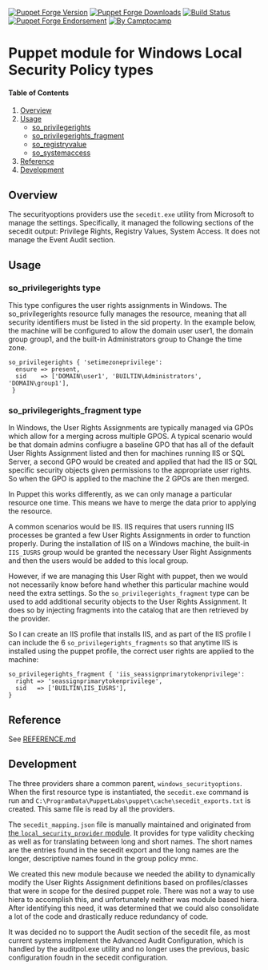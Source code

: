 [![Puppet Forge Version](http://img.shields.io/puppetforge/v/camptocamp/windows_securityoptions.svg)](https://forge.puppetlabs.com/camptocamp/windows_securityoptions)
[![Puppet Forge Downloads](http://img.shields.io/puppetforge/dt/camptocamp/windows_securityoptions.svg)](https://forge.puppetlabs.com/camptocamp/windows_securityoptions)
[![Build Status](https://img.shields.io/travis/camptocamp/puppet-windows_securityoptions/master.svg)](https://travis-ci.org/camptocamp/puppet-windows_securityoptions)
[![Puppet Forge Endorsement](https://img.shields.io/puppetforge/e/camptocamp/windows_securityoptions.svg)](https://forge.puppetlabs.com/camptocamp/windows_securityoptions)
[![By Camptocamp](https://img.shields.io/badge/by-camptocamp-fb7047.svg)](http://www.camptocamp.com)

# Puppet module for Windows Local Security Policy types

#### Table of Contents
1. [Overview](#overview)
2. [Usage](#usage)
   * [so_privilegerights](#so_privilegerights-type)
   * [so_privilegerights_fragment](#so_privilegerights_fragment-type)
   * [so_registryvalue](#so_registryvalue-type)
   * [so_systemaccess](#so_systemaccess-type)
3. [Reference](#reference)
4. [Development](#development)


## Overview

The securityoptions providers use the `secedit.exe` utility from Microsoft
to manage the settings.
Specifically, it managed the following sections of the secedit output:
Privilege Rights, Registry Values, System Access.
It does not manage the Event Audit section.


## Usage

### so_privilegerights type

This type configures the user rights assignments in Windows. 
The so_privilegerights resource fully manages the resource,
meaning that all security identifiers must be listed in the sid property.
In the example below, the machine will be configured to allow the domain user user1,
the domain group group1, and the built-in Administrators group to Change the time zone.

```puppet
so_privilegerights { 'setimezoneprivilege':
  ensure => present,
  sid    => ['DOMAIN\user1', 'BUILTIN\Administrators', 'DOMAIN\group1'],
 }
```

### so_privilegerights_fragment type

In Windows, the User Rights Assignments are typically managed via GPOs
which allow for a merging across multiple GPOS.
A typical scenario would be that domain admins confiugre a baseline GPO
that has all of the default User Rights Assignment listed and then for
machines running IIS or SQL Server, a second GPO would be created and
applied that had the IIS or SQL specific security objects given permissions
to the appropriate user rights. 
So when the GPO is applied to the machine the 2 GPOs are then merged.

In Puppet this works differently, as we can only manage a particular resource
one time.  This means we have to merge the data prior to applying the resource.

A common scenarios would be IIS.  IIS requires that users running IIS
processes be granted a few User Rights Assignments in order to function properly.
During the installation of IIS on a Windows machine, the built-in `IIS_IUSRS`
group would be granted the necessary User Right Assignments and then
the users would be added to this local group.

However, if we are managing this User Right with puppet, then we would not
necessarily know before hand whether this particular machine would need
the extra settings.
So the `so_privilegerights_fragment` type can be used to add additional
security objects to the User Rights Assignment.
It does so by injecting fragments into the catalog that are then retrieved
by the provider.

So I can create an IIS profile that installs IIS, and as part of the IIS profile
I can include the 6 `so_privilegerights_fragments` so that anytime IIS
is installed using the puppet profile, the correct user rights are applied
to the machine:

```puppet
so_privilegerights_fragment { 'iis_seassignprimarytokenprivilege':
  right => 'seassignprimarytokenprivilege',
  sid   => ['BUILTIN\IIS_IUSRS'],
}
```


## Reference

See [REFERENCE.md](REFERENCE.md)



## Development

The three providers share a common parent, `windows_securityoptions`.
When the first resource type is instantiated, the `secedit.exe` command is run
and `C:\ProgramData\PuppetLabs\puppet\cache\secedit_exports.txt` is created.
This same file is read by all the providers.

The `secedit_mapping.json` file is manually maintained and originated from
[the `local_security_provider` module](https://forge.puppet.com/ayohrling/local_security_policy).
It provides for type validity checking as well as for translating between
long and short names.
The short names are the entries found in the secedit export and the long names
are the longer, descriptive names found in the group policy mmc.

We created this new module because we needed the ability to dynamically modify the User Rights Assignment definitions based on profiles/classes that were in scope for the desired puppet role.  There was not a way to use hiera to accomplish this, and unfortunately neither was module based hiera.  After identifying this need, it was determined that we could also consolidate a lot of the code and drastically reduce redundancy of code.

It was decided no to support the Audit section of the secedit file, as most current systems implement the Advanced Audit Configuration, which is handled by the auditpol.exe utility and no longer uses the previous, basic configuration foudn in the secedit configuration.
